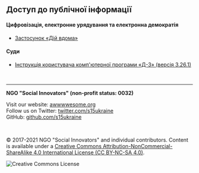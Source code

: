 <h2>Доступ до публічної інформації</h2>

<h4>Цифровізація, електронне урядування та електронна демократія</h4>

- [Застосунок «Дій вдома»](diia-quarantine/README.md)

<h4>Суди</h4>

- [Інструкція користувача комп'ютерної програми «Д-3» (версія 3.26.1)](kp-d3/README.md)

<br>

---

**NGO "Social Innovators" (non-profit status: 0032)**

Visit our website: [awwwwesome.org](https://www.awwwwesome.org) <br>
Follow us on Twitter: [twitter.com/s15ukraine](https://twitter.com/s15ukraine) <br>
GitHub: [github.com/s15ukraine](https://github.com/s15ukraine)

<br>

© 2017-2021 NGO "Social Innovators" and individual contributors. Content is available under a [Creative Commons Attribution-NonCommercial-ShareAlike 4.0 International License (CC BY-NC-SA 4.0)](https://creativecommons.org/licenses/by-nc-sa/4.0/).

![Creative Commons License](https://licensebuttons.net/l/by-nc-sa/4.0/88x31.png "License CC BY-NC-SA")
